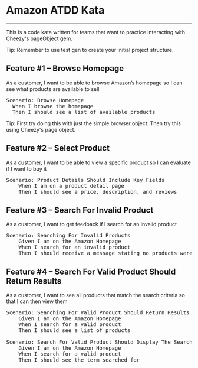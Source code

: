 # Amazon ATDD Kata
----------------

This is a code kata written for teams that want to practice interacting with Cheezy's pageObject gem. 

Tip: Remember to use test gen to create your initial project structure.

## Feature #1 – Browse Homepage

As a customer, I want to be able to browse Amazon’s homepage so I can see what products are available to sell

<pre>
Scenario: Browse Homepage
  When I browse the homepage
  Then I should see a list of available products
</pre>

Tip: First try doing this with just the simple browser object. Then try this using Cheezy's page object.

## Feature #2 – Select Product

As a customer, I want to be able to view a specific product so I can evaluate if I want to buy it

<pre>
Scenario: Product Details Should Include Key Fields
	When I am on a product detail page
	Then I should see a price, description, and reviews
</pre>

## Feature #3 – Search For Invalid Product

As a customer, I want to get feedback if I search for an invalid product

<pre>
Scenario: Searching For Invalid Products
	Given I am on the Amazon Homepage
	When I search for an invalid product
	Then I should receive a message stating no products were returned
</pre>

## Feature #4 – Search For Valid Product Should Return Results

As a customer, I want to see all products that match the search criteria so that I can then view them

<pre>
Scenario: Searching For Valid Product Should Return Results
	Given I am on the Amazon Homepage
	When I search for a valid product
	Then I should see a list of products
	
Scenario: Search For Valid Product Should Display The Search Term
	Given I am on the Amazon Homepage
	When I search for a valid product
	Then I should see the term searched for
</pre>


